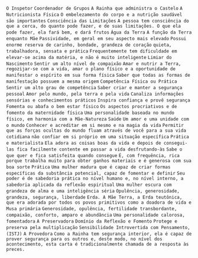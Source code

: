 `O Inspetor` `Coordenador de Grupos` `A Rainha que administra o Castelo` `A Nutricionista Física` `O embelezamento do corpo e a nutrição saudável são importantes` `Consciência das Limitações` `A pessoa tem consciência do que a cerca, do quanto pode fazer, e de suas limitações. O que ela pode fazer, ela fará bem, e dará frutos` `Água da Terra` `A função da Terra enquanto Mãe` `Passividade, em geral em seu aspecto mais elevado` `Possui enorme reserva de carinho, bondade, grandeza de coração` `quieta, trabalhadora, sensata e prática` `Frequentemente tem dificuldade em elevar-se acima da matéria, e não é muito inteligente` `Limiar do Nascimento` `Sentir um alto nível de compaixão` `Amar e nutrir a Terra, regozijar-se com a vida, amar o plano físico e a oportunidade de manifestar o espírito em sua forma física` `Saber que todas as formas de manifestação possuem a mesma origem` `Competência Física ou Prática` `Sentir um alto grau de competência` `Saber criar e manter a segurança pessoal` `Amor pelo mundo, pela terra e pela vida` `Canaliza informações sensórias e conhecimentos práticos` `Inspira confiança e provê segurança` `Fomenta ou abafa o bem estar físico` `Os aspectos procriativos e de fomento da maternidade física` `Uma personalidade baseada no mundo físico, em harmonia com a Mãe-Natureza` `Saúde` `Um amor e uma unidade com o mundo` `Conhecer e acreditar em si mesmo e na magia da vida` `Permitir que as forças ocultas do mundo fluam através de você para a sua vida cotidiana` `não confiar em si próprio em uma situação específica` `Prática e materialista` `Ela adora as coisas boas da vida e depois de consegui-las fica facilmente contente em passar a vida desfrutando-às` `Sabe o que quer e fica satisfeita quando consegue` `É, com frequência, rica porque trabalha muito para obter ganhos materiais e é generosa com sua boa sorte` `Prática` `Uma mulher madura que é capaz de criar formas específicas da substância potencial, capaz de fomentar e definir` `Seu poder é de sabedoria prática no nível humano e, no nível interno, a sabedoria aplicada da reflexão espiritual` `Uma mulher escura com grandeza de alma e uma inteligência séria` `Opulência, generosidade, grandeza, segurança, liberdade` `Erda. A Mãe Terra, a Erda teutônica, que era adorada por todos os povos primitivos como a doadora de vida e Musa primária` `Generosidade, opulência, fertilidade transbordante, compaixão, conforto, amparo e abundância` `Uma personalidade calorosa, fomentadora` `A Preservadora` `Domínio da Reflexão e Fomento` `Protege e preserva pela multiplicação` `Sensibilidade Introvertida com Pensamento, (ISTJ)` `A Provedora` `Como a Rainha tem segurança interior, ela é capaz de prover segurança para os outros e, deste modo, no nível dos acontecimento, esta carta é tradicionalmente chamada de a resposta às preces.`  